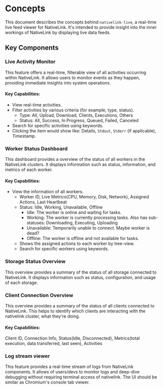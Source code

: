 # Concepts

This document describes the concepts behind `nativelink-live`, a real-time live feed viewer for NativeLink.
It's intended to provide insight into the inner workings of NativeLink by displaying live data feeds.

## Key Components

### Live Activity Monitor

This feature offers a real-time, filterable view of all activities occurring within NativeLink.
It allows users to monitor events as they happen, providing immediate insights into system operations.

#### Key Capabilities:

- View real-time activities.
- Filter activities by various criteria (for example, type, status).
  - Type: All, Upload, Download, Clients, Executions, Others
  - Status: All, Success, In Progress, Queued, Failed, Canceled
- Search for specific activities using keywords.
- Clicking the item would show like: Details, `Stdout`, `Stderr` (if applicable), Timestamp.

### Worker Status Dashboard

This dashboard provides a overview of the status of all workers in the NativeLink clusters.
It displays information such as status, information, and metrics of each worker.

#### Key Capabilities:

- View the information of all workers.
  - Worker ID, Live Metrics(CPU, Memory, Disk, Network), Assigned Actions, Last Heartbeat
  - Status: Idle, Working, Unavailable, Offline
    - Idle: The worker is online and waiting for tasks.
    - Working: The worker is currently processing tasks. Also has sub-statuses: Downloading, Executing, Uploading
    - Unavailable: Temporarily unable to connect. Maybe worker is dead?
    - Offline: The worker is offline and not available for tasks.
  - Shows the assigned actions to each worker by tree-view.
  - Search for specific workers using keywords.

### Storage Status Overview

This overview provides a summary of the status of all storage connected to NativeLink.
It displays information such as status, configuration, and usage of each storage.

### Client Connection Overview

This overview provides a summary of the status of all clients connected to NativeLink.
This helps to identify which clients are interacting with the nativelink cluster, what they're doing.

#### Key Capabilities:
Client ID, Connection Info, Status(Idle, Disconnected), Metrics(total execution, data transferred, last seen), Activities

### Log stream viewer

This feature provides a real-time stream of logs from NativeLink components.
It allows of users/devs to monitor logs and deep-dive debugging without requiring terminal access of nativelink.
The UI should be similar as Chromium's console tab viewer.
